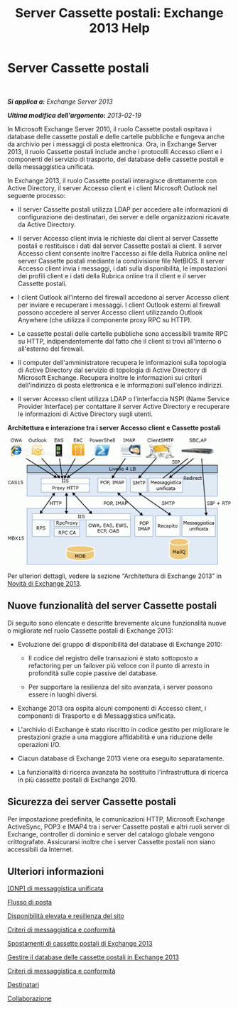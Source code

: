 ﻿---
title: 'Server Cassette postali: Exchange 2013 Help'
TOCTitle: Server Cassette postali
ms:assetid: 1aacc1c9-c81b-47d4-b222-ee73956cf968
ms:mtpsurl: https://technet.microsoft.com/it-it/library/JJ150491(v=EXCHG.150)
ms:contentKeyID: 50480101
ms.date: 01/13/2018
mtps_version: v=EXCHG.150
ms.translationtype: HT
---

# Server Cassette postali

 

_**Si applica a:** Exchange Server 2013_

_**Ultima modifica dell'argomento:** 2013-02-19_

In Microsoft Exchange Server 2010, il ruolo Cassette postali ospitava i database delle cassette postali e delle cartelle pubbliche e fungeva anche da archivio per i messaggi di posta elettronica. Ora, in Exchange Server 2013, il ruolo Cassette postali include anche i protocolli Accesso client e i componenti del servizio di trasporto, dei database delle cassette postali e della messaggistica unificata.

In Exchange 2013, il ruolo Cassette postali interagisce direttamente con Active Directory, il server Accesso client e i client Microsoft Outlook nel seguente processo:

  - Il server Cassette postali utilizza LDAP per accedere alle informazioni di configurazione dei destinatari, dei server e delle organizzazioni ricavate da Active Directory.

  - Il server Accesso client invia le richieste dai client al server Cassette postali e restituisce i dati dal server Cassette postali ai client. Il server Accesso client consente inoltre l'accesso ai file della Rubrica online nel server Cassette postali mediante la condivisione file NetBIOS. Il server Accesso client invia i messaggi, i dati sulla disponibilità, le impostazioni dei profili client e i dati della Rubrica online tra il client e il server Cassette postali.

  - I client Outlook all'interno del firewall accedono al server Accesso client per inviare e recuperare i messaggi. I client Outlook esterni al firewall possono accedere al server Accesso client utilizzando Outlook Anywhere (che utilizza il componente proxy RPC su HTTP).

  - Le cassette postali delle cartelle pubbliche sono accessibili tramite RPC su HTTP, indipendentemente dal fatto che il client si trovi all'interno o all'esterno del firewall.

  - Il computer dell'amministratore recupera le informazioni sulla topologia di Active Directory dal servizio di topologia di Active Directory di Microsoft Exchange. Recupera inoltre le informazioni sui criteri dell'indirizzo di posta elettronica e le informazioni sull'elenco indirizzi.

  - Il server Accesso client utilizza LDAP o l'interfaccia NSPI (Name Service Provider Interface) per contattare il server Active Directory e recuperare le informazioni di Active Directory sugli utenti.

**Architettura e interazione tra i server Accesso client e Cassette postali**

![Interazione tra server Accesso client e Cassette postali](images/JJ150491.d14577bf-14f9-40fa-bd49-a92932eb003a(EXCHG.150).gif "Interazione tra server Accesso client e Cassette postali")

Per ulteriori dettagli, vedere la sezione “Architettura di Exchange 2013” in [Novità di Exchange 2013](what-s-new-in-exchange-2013-exchange-2013-help.md).

## Nuove funzionalità del server Cassette postali

Di seguito sono elencate e descritte brevemente alcune funzionalità nuove o migliorate nel ruolo Cassette postali di Exchange 2013:

  - Evoluzione del gruppo di disponibilità del database di Exchange 2010:
    
      - Il codice del registro delle transazioni è stato sottoposto a refactoring per un failover più veloce con il punto di arresto in profondità sulle copie passive del database.
    
      - Per supportare la resilienza del sito avanzata, i server possono essere in luoghi diversi.

  - Exchange 2013 ora ospita alcuni componenti di Accesso client, i componenti di Trasporto e di Messaggistica unificata.

  - L'archivio di Exchange è stato riscritto in codice gestito per migliorare le prestazioni grazie a una maggiore affidabilità e una riduzione delle operazioni I/O.

  - Ciacun database di Exchange 2013 viene ora eseguito separatamente.

  - La funzionalità di ricerca avanzata ha sostituito l'infrastruttura di ricerca in più cassette postali di Exchange 2010.

## Sicurezza dei server Cassette postali

Per impostazione predefinita, le comunicazioni HTTP, Microsoft Exchange ActiveSync, POP3 e IMAP4 tra i server Cassette postali e altri ruoli server di Exchange, controller di dominio e server del catalogo globale vengono crittografate. Assicurarsi inoltre che i server Cassette postali non siano accessibili da Internet.

## Ulteriori informazioni

[\[ONP\] di messaggistica unificata](unified-messaging-exchange-2013-help.md)

[Flusso di posta](mail-flow-exchange-2013-help.md)

[Disponibilità elevata e resilienza del sito](high-availability-and-site-resilience-exchange-2013-help.md)

[Criteri di messaggistica e conformità](messaging-policy-and-compliance-exchange-2013-help.md)

[Spostamenti di cassette postali di Exchange 2013](mailbox-moves-in-exchange-2013-exchange-2013-help.md)

[Gestire il database delle cassette postali in Exchange 2013](manage-mailbox-databases-in-exchange-2013-exchange-2013-help.md)

[Criteri di messaggistica e conformità](messaging-policy-and-compliance-exchange-2013-help.md)

[Destinatari](recipients-exchange-2013-help.md)

[Collaborazione](collaboration-exchange-2013-help.md)


